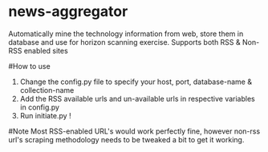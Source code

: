 # news-aggregator
Automatically mine the technology information from web, store them in database and use for horizon scanning exercise.
Supports both RSS & Non-RSS enabled sites

#How to use
1) Change the config.py file to specify your host, port, database-name & collection-name
2) Add the RSS available urls and un-available urls in respective variables in config.py
3) Run initiate.py !

#Note
Most RSS-enabled URL's would work perfectly fine, however non-rss url's scraping methodology needs to be tweaked a bit to get it working.
